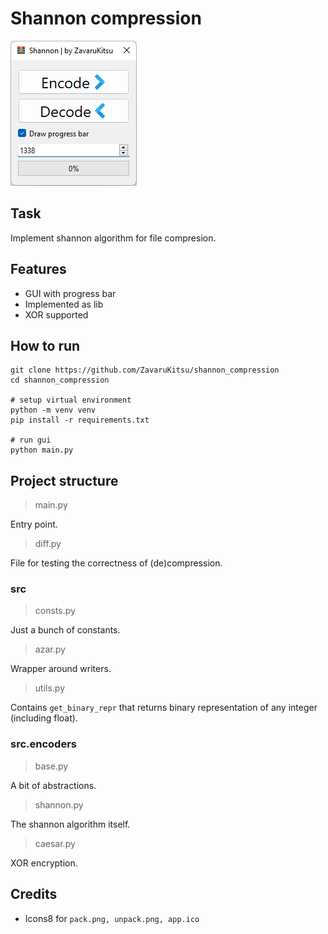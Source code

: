 # Shannon compression

![Demo](.github/screenshot.png)

## Task

Implement shannon algorithm for file compresion.

## Features

- GUI with progress bar
- Implemented as lib
- XOR supported

## How to run

```shell
git clone https://github.com/ZavaruKitsu/shannon_compression
cd shannon_compression

# setup virtual environment
python -m venv venv
pip install -r requirements.txt

# run gui
python main.py
```

## Project structure

> main.py

Entry point.

> diff.py

File for testing the correctness of (de)compression.

### src

> consts.py

Just a bunch of constants.

> azar.py

Wrapper around writers.

> utils.py

Contains `get_binary_repr` that returns binary representation of any integer (including float).

### src.encoders

> base.py

A bit of abstractions.

> shannon.py

The shannon algorithm itself.

> caesar.py

XOR encryption.

## Credits

- Icons8 for `pack.png, unpack.png, app.ico`
